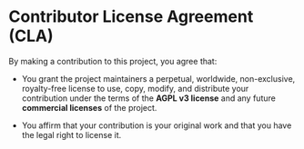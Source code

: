 # Contributor License Agreement (CLA)

By making a contribution to this project, you agree that:

- You grant the project maintainers a perpetual, worldwide, non-exclusive, royalty-free license to use, copy, modify, and distribute your contribution under the terms of the **AGPL v3 license** and any future **commercial licenses** of the project.

- You affirm that your contribution is your original work and that you have the legal right to license it.
